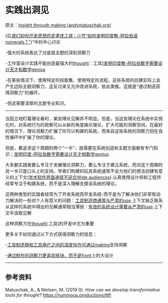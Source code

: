 # 实践出洞见

原文：[Insight through making (andymatuschak.org)](https://notes.andymatuschak.org/z7YyAp683VNbTmDG4hx9QFpf5urwxZJpsycS6)

(见[*我们如何开发思想的变革性工具*；小节“如何发明印度教-阿拉伯语numerals？”](https://numinous.productions/ttft/#how-to-invent-hindu-arabic-numerals))”中的中心讨论

-强大的系统表达了对底层主题的深刻洞察力

  -工作室设计实践不能创造最强大的[thought](https://notes.andymatuschak.org/z5YhNc8HVKxjg9a3h3SeCyKqnNDFgiY6WGrM)：工具][发明印度教-阿拉伯数字需要设计天才和数学genius](https://notes.andymatuschak.org/z5ph9NcXwFA13MNg3qTh8paqiaAqxtoRJM8fC)

-在某些情况下，使用特定的技能集、使用特定的流程，这些系统的创建实际上会产生边际主题洞察力，这反过来又允许改进系统，依此类推。这就是“通过制造获得洞察力”的循环。

  -但这需要深厚的主题专业知识。

------

当孤立地盯着理论看时，某些理论见解并不明显。但是，当这些理论在系统中实例化时，对系统行为的观察可以从新的角度揭示理论，扩大可能的洞察空间。在最好的情况下，理论洞察力扩展了你可以构建的系统，而来自这些系统的洞察力则在良性循环中扩展了你的理论。

但是，要追求这个周期的两个“一半”，就需要在系统创造和主题方面都有专门知识；[发明印度-阿拉伯数字需要设计天才和数学genius](https://notes.andymatuschak.org/z5ph9NcXwFA13MNg3qTh8paqiaAqxtoRJM8fC).

大多数实践者要么专注于发展理论洞察力，要么专注于建立系统，而对这个周期的另一半只是口头上的支持。学者们构建的玩具系统通常不会为他们的想法创建有意义的上下文([学术软件界面通常不适合Wide audiences](https://notes.andymatuschak.org/z4wng6eYm8HiFPoWEStbqyBm3B8CegDRNq9N)).认真使用设计师和工程师经常专注于构建系统，而不是深入理解支撑该系统的理论。

这两种类型的实践者经常为了开发系统而开发系统-而不是为了解决他们非常有动力解决的一些对个人有意义的问题：[工具制造商通常与严肃的use](https://notes.andymatuschak.org/zs5uUEv9iJH7JuAmsCChxBEMP2zW6CRbiAWE).上下文缺乏联系从这样的系统中得出的见解通常相当薄弱：[有效的系统设计需要从严肃的use](https://notes.andymatuschak.org/z3H98n8DGZmu8XArqHZVsckyWvbTe8wK4kAt2).上下文中汲取见解

这种洞察力在[thought](https://notes.andymatuschak.org/z5YhNc8HVKxjg9a3h3SeCyKqnNDFgiY6WGrM).工具]的开发中尤为重要

更多关于如何通过以下方式获得洞察力的信息：

-[工具制造商和工具用户之间的深度协作可通过making](https://notes.andymatuschak.org/z7PLEhbuGGhQx3o5oxpSD8oMxEHJXxZGUxBWD)支持洞察

-[通过制作的洞察力更喜欢砖块，而不是front](https://notes.andymatuschak.org/z7Ldzn94FibghJBEG9hAebu8LMNV7NVBFvsfg)上的大设计

------

## 参考资料

Matuschak, A., & Nielsen, M. (2019 0). *How can we develop transformative tools for thought?* https://numinous.productions/ttft